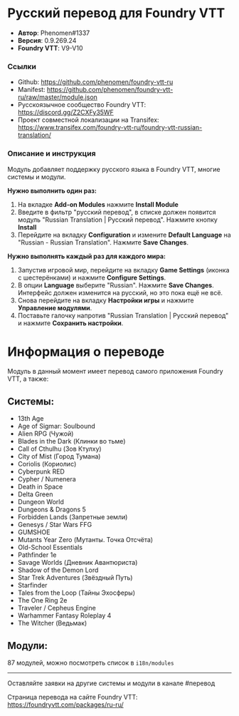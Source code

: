 # Русский перевод для Foundry VTT

* **Автор**: Phenomen#1337
* **Версия**: 0.9.269.24
* **Foundry VTT**: V9-V10

### Ссылки

* Github: https://github.com/phenomen/foundry-vtt-ru
* Manifest: https://github.com/phenomen/foundry-vtt-ru/raw/master/module.json
* Русскоязычное сообщество Foundry VTT: https://discord.gg/Z2CXFy35WF
* Проект совместной локализации на Transifex: https://www.transifex.com/foundry-vtt-ru/foundry-vtt-russian-translation/

### Описание и инструкция

Модуль добавляет поддержку русского языка в Foundry VTT, многие системы и модули.

**Нужно выполнить один раз:** 

1. На вкладке **Add-on Modules** нажмите **Install Module**
2. Введите в фильтр "русский перевод", в списке должен появится модуль "Russian Translation  | Русский перевод". Нажмите кнопку **Install**
3. Перейдите на вкладку **Configuration** и измените **Default Language** на "Russian - Russian Translation". Нажмите **Save Changes**. 

**Нужно выполнять каждый раз для каждого мира:**

1. Запустив игровой мир, перейдите на вкладку **Game Settings** (иконка с шестерёнками) и нажмите **Configure Settings**.
2. В опции **Language** выберите "Russian". Нажмите **Save Changes**. Интерфейс должен изменится на русский, но это пока ещё не всё.
3. Снова перейдите на вкладку **Настройки игры** и нажмите **Управление модулями**.
4. Поставьте галочку напротив "Russian Translation | Русский перевод" и нажмите **Сохранить настройки**.

# **Информация о переводе**

Модуль в данный момент имеет перевод самого приложения Foundry VTT, а также:

## **Системы:**

- 13th Age
- Age of Sigmar: Soulbound
- Alien RPG (Чужой)
- Blades in the Dark (Клинки во тьме)
- Call of Cthulhu (Зов Ктулху)
- City of Mist (Город Тумана)
- Coriolis (Кориолис)
- Cyberpunk RED
- Cypher / Numenera
- Death in Space
- Delta Green
- Dungeon World
- Dungeons & Dragons 5
- Forbidden Lands (Запретные земли)
- Genesys / Star Wars FFG
- GUMSHOE
- Mutants Year Zero (Мутанты. Точка Отсчёта)
- Old-School Essentials
- Pathfinder 1e
- Savage Worlds (Дневник Авантюриста)
- Shadow of the Demon Lord
- Star Trek Adventures (Звёздный Путь)
- Starfinder
- Tales from the Loop (Тайны Эхосферы)
- The One Ring 2e
- Traveler / Cepheus Engine
- Warhammer Fantasy Roleplay 4
- The Witcher (Ведьмак)

## **Модули:**

87 модулей, можно посмотреть список в `i18n/modules`

---

Оставляйте заявки на другие системы и модули в канале #перевод 

Страница перевода на сайте Foundry VTT: https://foundryvtt.com/packages/ru-ru/
